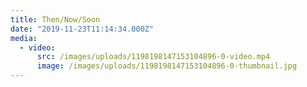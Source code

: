 ```yaml
---
title: Then/Now/Soon
date: "2019-11-23T11:14:34.000Z"
media:
  - video:
      src: /images/uploads/1198198147153104896-0-video.mp4
      image: /images/uploads/1198198147153104896-0-thumbnail.jpg
---
```

